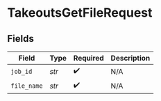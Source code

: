 # TakeoutsGetFileRequest


## Fields

| Field              | Type               | Required           | Description        |
| ------------------ | ------------------ | ------------------ | ------------------ |
| `job_id`           | *str*              | :heavy_check_mark: | N/A                |
| `file_name`        | *str*              | :heavy_check_mark: | N/A                |